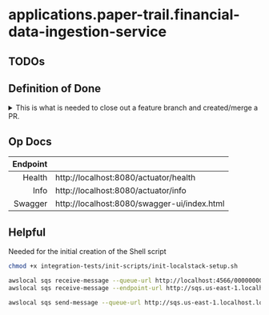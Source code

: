# applications.paper-trail.financial-data-ingestion-service

## TODOs

## Definition of Done

<details>
  <summary>This is what is needed to close out a feature branch and created/merge a PR.</summary>

- Contract created/updated
- Dependencies added to pom(s) are commented with what their usage is
- Layers are created/updated and follows naming conventions:
    - Controller
    - Service
    - Repository
    - DAO
    - DTO
- Features and tests are added/updated
- API collection (Bruno) is updated and committed to api-client repository
- Bump the version of the app in the pom
- Update the [change log](./CHANGELOG.md)

</details>

## Op Docs

| Endpoint |                                             |
|---------:|:--------------------------------------------| 
|   Health | http://localhost:8080/actuator/health       |
|     Info | http://localhost:8080/actuator/info         |
|  Swagger | http://localhost:8080/swagger-ui/index.html |

## Helpful

Needed for the initial creation of the Shell[]() script

```bash
chmod +x integration-tests/init-scripts/init-localstack-setup.sh
```

```bash
awslocal sqs receive-message --queue-url http://localhost:4566/000000000000/ACCOUNT_TRANSACTION_INGESTION_DATAFLOW
awslocal sqs receive-message --endpoint-url http://sqs.us-east-1.localhost.localstack.cloud:4566 --queue-url http://sqs.us-east-1.localhost.localstack.cloud:4566/000000000000/ACCOUNT_TRANSACTION_INGESTION_DATAFLOW

awslocal sqs send-message --queue-url http://sqs.us-east-1.localhost.localstack.cloud:4566/000000000000/ACCOUNT_TRANSACTION_INGESTION_DATAFLOW --message-body "Hello World"

```